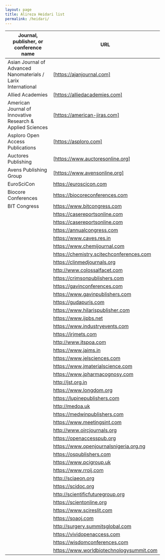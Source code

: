 ```yaml
---
layout: page
title: Alireza Heidari list
permalink: /heidari/
---
```


| Journal, publisher, or conference name | URL |
| --- | --- |
| Asian Journal of Advanced Nanomaterials / Larix International | [https://ajanjournal.com] |
| Allied Academies | [https://alliedacademies.com] |
| American Journal of Innovative Research & Applied Sciences  | [https://american-jiras.com] |
| Asploro Open Access Publications | [https://asploro.com]|
| Auctores Publishing | [https://www.auctoresonline.org] |
| Avens Publishing Group | [https://www.avensonline.org] |
| EuroSciCon | https://euroscicon.com |
| Biocore Conferences | https://biocoreconferences.com |
| BIT Congress | https://www.bitcongress.com |
|  | https://casereportsonline.com |
|  | https://casereportsonline.com |
|  | https://annualcongress.com |
|  | https://www.caves.res.in |
|  | https://www.chemijournal.com |
|  | https://chemistry.scitechconferences.com |
|  | https://clinmedjournals.org |
|  | http://www.colossalfacet.com |
|  | https://crimsonpublishers.com |
|  | https://gavinconferences.com |
|  | https://www.gavinpublishers.com |
|  | https://gudapuris.com |
|  | https://www.hilarispublisher.com |
|  | https://www.ijpbs.net |
|  | https://www.industryevents.com |
|  | https://irjmets.com |
|  | http://www.itspoa.com |
|  | https://www.jaims.in |
|  | https://www.jelsciences.com |
|  | https://www.jmaterialscience.com |
|  | https://www.jpharmacognosy.com |
|  | http://jst.org.in |
|  | https://www.longdom.org |
|  | https://lupinepublishers.com |
|  | http://medoa.uk |
|  | https://medwinpublishers.com |
|  | https://www.meetingsint.com |
|  | http://www.oircjournals.org |
|  | https://openaccesspub.org |
|  | https://www.openjournalsnigeria.org.ng |
|  | https://ospublishers.com |
|  | https://www.pcigroup.uk |
|  | https://www.rroij.com |
|  | http://sciaeon.org |
|  | https://scidoc.org |
|  | http://scientificfuturegroup.org |
|  | https://scientonline.org |
|  | https://www.scireslit.com |
|  | https://soaoj.com |
|  | http://surgery.summitsglobal.com |
|  | https://vividopenaccess.com |
|  | https://wisdomconferences.com |
|  | https://www.worldbiotechnologysummit.com |

